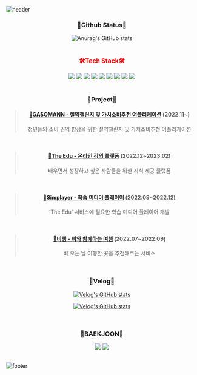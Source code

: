 ![header](https://capsule-render.vercel.app/api?type=waving&color=ffffff&height=200&section=header&text=HANSOL's%20Github&fontSize=40)
 
    
        
<div align=center> 
<h3>📌Github Status📌</h3> 
   
![Anurag's GitHub stats](https://github-readme-stats.vercel.app/api?username=lhs8701&show_icons=true&theme=dark) 
  <br>
  <br>
</div>


<div align="center" style="color:red"> 
  <h3>🛠️Tech Stack🛠️</h3>
</div>
<div align="center">
  <img src="https://img.shields.io/badge/java-007396?style=for-the-badge&logo=java&logoColor=white">
  <img src="https://img.shields.io/badge/SPRING-6DB33F?style=for-the-badge&logo=SPRING&logoColor=white">
  <img src="https://img.shields.io/badge/SPRINGBOOT-6DB33F?style=for-the-badge&logo=SPRINGBOOT&logoColor=white">
  <img src="https://img.shields.io/badge/MySQL-4479A1?style=for-the-badge&logo=MySQL&logoColor=white">
  <img src="https://img.shields.io/badge/LINUX-FCC624?style=for-the-badge&logo=LINUX&logoColor=white">
  <img src="https://img.shields.io/badge/UBUNTU-E95420?style=for-the-badge&logo=UBUNTU&logoColor=white">
  <img src="https://img.shields.io/badge/KAFKA-231F20?style=for-the-badge&logo=APACHEKAFKA&logoColor=white">
  <img src="https://img.shields.io/badge/C-A8B9CC?style=for-the-badge&logo=C&logoColor=white">
  <img src="https://img.shields.io/badge/PYTHON-3776AB?style=for-the-badge&logo=PYTHON&logoColor=white">
  <br>
</div>

<br>

<div align=center>

### 🐸Project🐸
> #### **[💠GASOMANN - 절약챌린지 및 가치소비추천 어플리케이션](https://github.com/project-buildup)** (2022.11~)
> 청년들의 소비 권익 향상을 위한 절약챌린지 및 가치소비추천 어플리케이션

<br>

> #### **[💠The Edu - 온라인 강의 플랫폼](https://github.com/lhs8701/the-edu)** (2022.12~2023.02)
> 배우면서 성장하고 싶은 사람들을 위한 지식 제공 플랫폼

<br>

> #### **[💠Simplayer - 학습 미디어 플레이어](https://github.com/lhs8701/simple-backend)** (2022.09~2022.12)
> 'The Edu' 서비스에 필요한 학습 미디어 플레이어 개발

<br>

> #### **[💠비행 - 비와 함께하는 여행](https://github.com/lhs8701/behang-backend)** (2022.07~2022.09)
> 비 오는 날 여행할 곳을 추천해주는 서비스
  <br>
</div>

<div align=center>
<h3>🌿Velog🌿</h3>
  
[![Velog's GitHub stats](https://velog-readme-stats.vercel.app/api?name=lhs8701&slug=Pagination-개선기&color=dark)](https://velog.io/@lhs8701/Pagination-%EA%B0%9C%EC%84%A0%EA%B8%B0)

[![Velog's GitHub stats](https://velog-readme-stats.vercel.app/api?name=lhs8701&slug=비동기-처리를-이용한-절약하기-기능-구현&color=dark)](https://velog.io/@lhs8701/%EB%B9%84%EB%8F%99%EA%B8%B0-%EC%B2%98%EB%A6%AC%EB%A5%BC-%EC%9D%B4%EC%9A%A9%ED%95%9C-%EC%A0%88%EC%95%BD%ED%95%98%EA%B8%B0-%EA%B8%B0%EB%8A%A5-%EA%B5%AC%ED%98%84)
  

  <br>
  </div>

<div align=center>
<h3>🧩BAEKJOON🧩 </h3>
  
<img src="http://mazassumnida.wtf/api/v2/generate_badge?boj=lhs8701">
<img src="http://mazandi.herokuapp.com/api?handle=lhs8701&theme=warm"/>
<br>
<br>

</div>

![footer](https://capsule-render.vercel.app/api?type=waving&color=ffffff,100:E1F1FF&height=150&section=footer)

